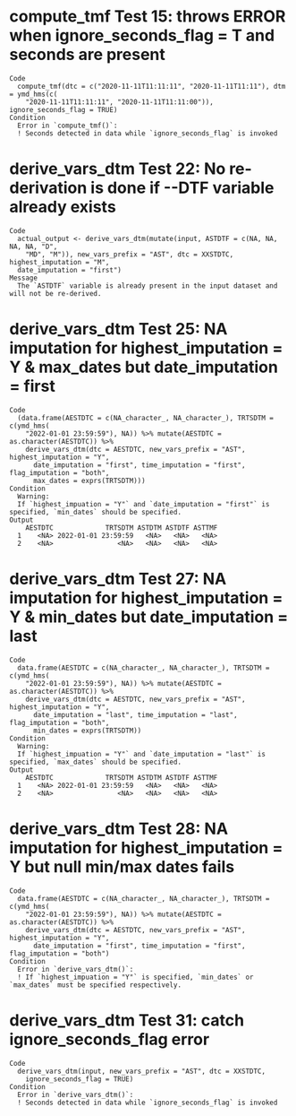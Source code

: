 # compute_tmf Test 15: throws ERROR when ignore_seconds_flag  = T and seconds are present

    Code
      compute_tmf(dtc = c("2020-11-11T11:11:11", "2020-11-11T11:11"), dtm = ymd_hms(c(
        "2020-11-11T11:11:11", "2020-11-11T11:11:00")), ignore_seconds_flag = TRUE)
    Condition
      Error in `compute_tmf()`:
      ! Seconds detected in data while `ignore_seconds_flag` is invoked

# derive_vars_dtm Test 22: No re-derivation is done if --DTF variable already exists

    Code
      actual_output <- derive_vars_dtm(mutate(input, ASTDTF = c(NA, NA, NA, NA, "D",
        "MD", "M")), new_vars_prefix = "AST", dtc = XXSTDTC, highest_imputation = "M",
      date_imputation = "first")
    Message
      The `ASTDTF` variable is already present in the input dataset and will not be re-derived.

# derive_vars_dtm Test 25: NA imputation for highest_imputation = Y & max_dates but date_imputation = first

    Code
      (data.frame(AESTDTC = c(NA_character_, NA_character_), TRTSDTM = c(ymd_hms(
        "2022-01-01 23:59:59"), NA)) %>% mutate(AESTDTC = as.character(AESTDTC)) %>%
        derive_vars_dtm(dtc = AESTDTC, new_vars_prefix = "AST", highest_imputation = "Y",
          date_imputation = "first", time_imputation = "first", flag_imputation = "both",
          max_dates = exprs(TRTSDTM)))
    Condition
      Warning:
      If `highest_impuation = "Y"` and `date_imputation = "first"` is specified, `min_dates` should be specified.
    Output
        AESTDTC             TRTSDTM ASTDTM ASTDTF ASTTMF
      1    <NA> 2022-01-01 23:59:59   <NA>   <NA>   <NA>
      2    <NA>                <NA>   <NA>   <NA>   <NA>

# derive_vars_dtm Test 27: NA imputation for highest_imputation = Y & min_dates but date_imputation = last

    Code
      data.frame(AESTDTC = c(NA_character_, NA_character_), TRTSDTM = c(ymd_hms(
        "2022-01-01 23:59:59"), NA)) %>% mutate(AESTDTC = as.character(AESTDTC)) %>%
        derive_vars_dtm(dtc = AESTDTC, new_vars_prefix = "AST", highest_imputation = "Y",
          date_imputation = "last", time_imputation = "last", flag_imputation = "both",
          min_dates = exprs(TRTSDTM))
    Condition
      Warning:
      If `highest_impuation = "Y"` and `date_imputation = "last"` is specified, `max_dates` should be specified.
    Output
        AESTDTC             TRTSDTM ASTDTM ASTDTF ASTTMF
      1    <NA> 2022-01-01 23:59:59   <NA>   <NA>   <NA>
      2    <NA>                <NA>   <NA>   <NA>   <NA>

# derive_vars_dtm Test 28: NA imputation for highest_imputation = Y but null min/max dates fails

    Code
      data.frame(AESTDTC = c(NA_character_, NA_character_), TRTSDTM = c(ymd_hms(
        "2022-01-01 23:59:59"), NA)) %>% mutate(AESTDTC = as.character(AESTDTC)) %>%
        derive_vars_dtm(dtc = AESTDTC, new_vars_prefix = "AST", highest_imputation = "Y",
          date_imputation = "first", time_imputation = "first", flag_imputation = "both")
    Condition
      Error in `derive_vars_dtm()`:
      ! If `highest_impuation = "Y"` is specified, `min_dates` or `max_dates` must be specified respectively.

# derive_vars_dtm Test 31: catch ignore_seconds_flag error

    Code
      derive_vars_dtm(input, new_vars_prefix = "AST", dtc = XXSTDTC,
        ignore_seconds_flag = TRUE)
    Condition
      Error in `derive_vars_dtm()`:
      ! Seconds detected in data while `ignore_seconds_flag` is invoked

